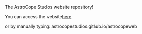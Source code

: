 <p>The AstroCope Studios website repository!</p>
<p>You can access the website<a href="https://astrocopestudios.github.io/astrocopeweb">here</a></p>
<p>or by manually typing: astrocopestudios.github.io/astrocopeweb</p>
